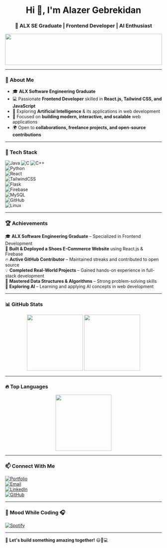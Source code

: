 <h1 align="center">Hi 👋, I'm Alazer Gebrekidan</h1>
<h3 align="center">🚀 ALX SE Graduate | Frontend Developer | AI Enthusiast</h3>

<p align="center">
  <img src="https://media2.giphy.com/media/v1.Y2lkPTc5MGI3NjExazkyNDU2cnZkaWw2ajVkZWkxNW5wdHV4a2ttYXM2dWwyN2l1cWM2MSZlcD12MV9pbnRlcm5hbF9naWZfYnlfaWQmY3Q9Zw/4H3Ii5eLChYul9p7NL/giphy.gif" width="100%" height="100">
</p>

---

### 🧐 **About Me**  
- 🎓 **ALX Software Engineering Graduate**  
- 💻 Passionate **Frontend Developer** skilled in **React.js, Tailwind CSS, and JavaScript**  
- 🤖 Exploring **Artificial Intelligence** & its applications in web development  
- 🎨 Focused on **building modern, interactive, and scalable** web applications  
- 🌍 Open to **collaborations, freelance projects, and open-source contributions**  

---

### 🚀 **Tech Stack**  
![Java](https://img.shields.io/badge/Java-007396?style=for-the-badge&logo=java&logoColor=white) 
![C](https://img.shields.io/badge/C-00599C?style=for-the-badge&logo=c&logoColor=white) 
![C++](https://img.shields.io/badge/C%2B%2B-00599C?style=for-the-badge&logo=c%2B%2B&logoColor=white)  
![Python](https://img.shields.io/badge/Python-3776AB?style=for-the-badge&logo=python&logoColor=white)  
![React](https://img.shields.io/badge/React-20232A?style=for-the-badge&logo=react&logoColor=61DAFB)  
![TailwindCSS](https://img.shields.io/badge/TailwindCSS-38B2AC?style=for-the-badge&logo=tailwind-css&logoColor=white)  
![Flask](https://img.shields.io/badge/Flask-000000?style=for-the-badge&logo=flask&logoColor=white)  
![Firebase](https://img.shields.io/badge/Firebase-ffca28?style=for-the-badge&logo=firebase&logoColor=black)  
![MySQL](https://img.shields.io/badge/MySQL-4479A1?style=for-the-badge&logo=mysql&logoColor=white)  
![GitHub](https://img.shields.io/badge/GitHub-181717?style=for-the-badge&logo=github&logoColor=white)  
![Linux](https://img.shields.io/badge/Linux-FCC624?style=for-the-badge&logo=linux&logoColor=black)  

---

### 🏆 **Achievements**  
🎓 **ALX Software Engineering Graduate** – Specialized in Frontend Development  
🚀 **Built & Deployed a Shoes E-Commerce Website** using React.js & Firebase  
🔥 **Active GitHub Contributor** – Maintained streaks and contributed to open source  
💡 **Completed Real-World Projects** – Gained hands-on experience in full-stack development  
🏅 **Mastered Data Structures & Algorithms** – Strong problem-solving skills  
🤖 **Exploring AI** – Learning and applying AI concepts in web development  

---

### 📊 **GitHub Stats**  

<p align="center">
  <img src="https://github-readme-streak-stats.herokuapp.com/?user=AlazerGebrekidan&theme=dark" height="180">
  <img src="https://github-readme-stats.vercel.app/api?username=AlazerGebrekidan&show_icons=true&theme=dark&hide_border=true" height="180">
</p>

---

### 🔥 **Top Languages**  

<p align="center">
  <img src="https://github-readme-stats.vercel.app/api/top-langs/?username=AlazerGebrekidan&layout=compact&theme=dark" height="180">
</p>

---

### 📫 **Connect With Me**  

[![Portfolio](https://img.shields.io/badge/Portfolio-%23000000.svg?style=for-the-badge&logo=firefox&logoColor=white)](https://lazaruus.netlify.app/)  
[![Email](https://img.shields.io/badge/Email-D14836?style=for-the-badge&logo=gmail&logoColor=white)](mailto:alazeralphilo@gmail.com)  
[![LinkedIn](https://img.shields.io/badge/LinkedIn-0077B5?style=for-the-badge&logo=linkedin&logoColor=white)](https://www.linkedin.com/in/alazergebrekidan)  
[![GitHub](https://img.shields.io/badge/GitHub-100000?style=for-the-badge&logo=github&logoColor=white)](https://github.com/AlazerGebrekidan)  

---

### 🎵 **Mood While Coding** 🎧  
[![Spotify](https://spotify-github-profile.vercel.app/api/view?uid=YOUR_SPOTIFY_ID&cover_image=true&theme=default&show_offline=true&bar_color=53b14f&bar_color_cover=false)](https://open.spotify.com/user/YOUR_SPOTIFY_ID)

---

🚀 **Let's build something amazing together!** 😃🎨💻  
